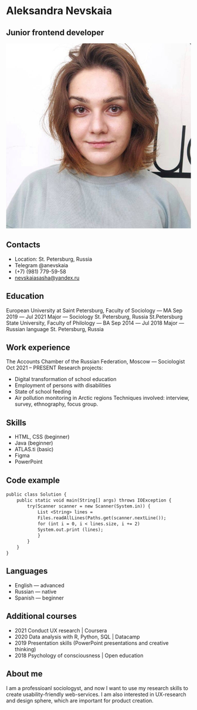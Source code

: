 # Aleksandra Nevskaia 
## Junior frontend developer
![candidate's photo](./cv.jpg)
## Contacts
* Location: St. Petersburg, Russia
* Telegram @anevskaia
* (+7) (981) 779-59-58 
* nevskaiasasha@yandex.ru 
## Education
European University at Saint Petersburg, Faculty of Sociology ― MA	      Sep 2019 ― Jul 2021
Major ― Sociology 							    St. Petersburg, Russia
St.Petersburg State University, Faculty of Philology ― BA 		      Sep 2014 ― Jul 2018
Major ― Russian language						    St. Petersburg, Russia

## Work experience
The Accounts Chamber of the Russian Federation, Moscow ― Sociologist
Oct 2021 – PRESENT
Research projects:
* Digital transformation of school education 
* Employment of persons with disabilities
* State of school feeding
* Air pollution monitoring in Arctic regions
Techniques involved: interview, survey, ethnography, focus group.

## Skills
* HTML, CSS (beginner)
* Java (beginner)
* ATLAS.ti (basic)
* Figma 
* PowerPoint

## Code example
```
public class Solution {
    public static void main(String[] args) throws IOException {
        try(Scanner scanner = new Scanner(System.in)) {
            List <String> lines = 
            Files.readAllLines(Paths.get(scanner.nextLine());
            for (int i = 0, i < lines.size, i += 2)
            System.out.print (lines);
            }
        }
    }
}
```

## Languages
* English ― advanced
* Russian ― native
* Spanish ― beginner
## Additional courses
* 2021
Conduct UX research | Coursera
* 2020
Data analysis with R, Python, SQL | Datacamp
* 2019
Presentation skills (PowerPoint presentations and creative thinking)
* 2018
Psychology of consciousness | Open education
## About me
I am a professioanl sociologyst, and now I want to use my research skills to create usability-friendly web-services. I am also interested in UX-research and design sphere, which are important for product creation.


